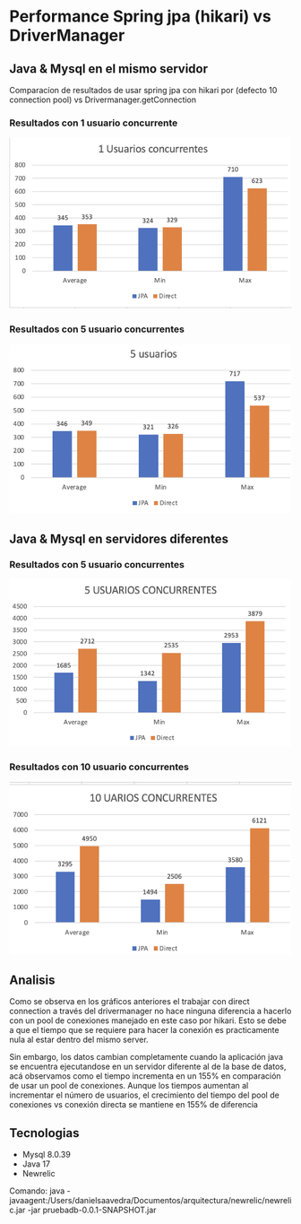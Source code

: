 # Performance Spring jpa (hikari) vs DriverManager

## Java & Mysql en el mismo servidor 
Comparacíon de resultados de usar spring jpa con hikari por (defecto 10 connection pool)
vs Drivermanager.getConnection
### Resultados con 1 usuario concurrente
![1_users_same_server.png](results%2F1_users_same_server.png)
### Resultados con 5 usuario concurrentes
![5_users_same_server.png](results%2F5_users_same_server.png)


## Java & Mysql en  servidores diferentes

### Resultados con 5 usuario concurrentes

![5_User_different_server.png](results%2F5_User_different_server.png)

### Resultados con 10 usuario concurrentes
![10_User_different_server.png](results%2F10_User_different_server.png)

## Analisis
Como se observa en los gráficos anteriores el trabajar con direct connection a través del drivermanager no hace ninguna diferencia a hacerlo con un pool de conexiones
manejado en este caso por hikari. Esto se debe a que el tiempo que se requiere para hacer la conexión es practicamente nula al estar dentro del mismo server.

Sin embargo, los datos cambian completamente cuando la aplicación java se encuentra ejecutandose en un servidor diferente al de la base de datos, acá observamos como el tiempo 
incrementa en un 155% en comparación de usar un pool de conexiones. Aunque los tiempos aumentan al incrementar el número de usuarios, el crecimiento del tiempo del pool de conexiones
vs conexión directa se mantiene en 155% de diferencia

## Tecnologias

* Mysql 8.0.39
* Java 17
* Newrelic 

Comando:
java -javaagent:/Users/danielsaavedra/Documentos/arquitectura/newrelic/newrelic.jar -jar pruebadb-0.0.1-SNAPSHOT.jar